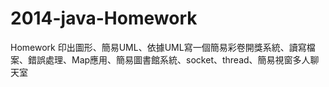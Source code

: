 # 2014-java-Homework
 Homework
印出圖形、簡易UML、依據UML寫一個簡易彩卷開獎系統、讀寫檔案、錯誤處理、Map應用、簡易圖書館系統、socket、thread、簡易視窗多人聊天室